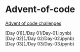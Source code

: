 # Advent-of-code
[Advent of code challenges](https://adventofcode.com/)

[Day 01](./Day 01/Day-01.ipynb)  
[Day 02](./Day 02/Day-02.ipynb)  
[Day 03](./Day 03/Day-03.ipynb)  
